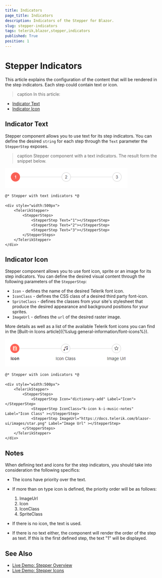 ```yaml
---
title: Indicators
page_title: Indicators
description: Indicators of the Stepper for Blazor.
slug: stepper-indicators
tags: telerik,blazor,stepper,indicators
published: True
position: 1
---
```



# Stepper Indicators

This article explains the configuration of the content that will be rendered in the step indicators. Each step could contain text or icon.

>caption In this article:

* [Indicator Text](#indicator-text)
* [Indicator Icon](#indicator-icon)

## Indicator Text

Stepper component allows you to use text for its step indicators. You can define the desired `string` for each step through the `Text` parameter the `StepperStep` exposes.

>caption Stepper component with a text indicators. The result form the snippet below.

![Text Indicators](images/text-indicators-example.png)

````CSHTML
@* Stepper with text indicators *@

<div style="width:500px">
    <TelerikStepper>
        <StepperSteps>
            <StepperStep Text="1"></StepperStep>
            <StepperStep Text="2"></StepperStep>
            <StepperStep Text="3"></StepperStep>
        </StepperSteps>
    </TelerikStepper>
</div>
````

## Indicator Icon

Stepper component allows you to use font icon, sprite or an image for its step indicators. You can define the desired visual content through the following parameters of the `StepperStep`:

* `Icon` - defines the name of the desired Telerik font icon.
* `IconClass` - defines the CSS class of a desired third party font-icon.
* `SpriteClass` - defines the classes from your site's stylesheet that produce the desired appearance and background positions for your sprites.
* `ImageUrl` - defines the `url` of the desired raster image.

More details as well as a list of the available Telerik font icons you can find in the [Built-in Icons article]({%slug general-information/font-icons%}).

![Icon Indicators](images/icon-indicators-example.png)

````CSHTML
@* Stepper with icon indicators *@

<div style="width:500px">
    <TelerikStepper>
        <StepperSteps>
            <StepperStep Icon="dictionary-add" Label="Icon"></StepperStep>
            <StepperStep IconClass="k-icon k-i-music-notes" Label="Icon Class" ></StepperStep>
            <StepperStep ImageUrl="https://docs.telerik.com/blazor-ui/images/star.png" Label="Image Url" ></StepperStep>
        </StepperSteps>
    </TelerikStepper>
</div>
````

## Notes

When defining text and icons for the step indicators, you should take into consideration the following specifics:

* The icons have priority over the text.

* If more than on type icon is defined, the  priority order will be as follows:
    1. ImageUrl
    2. Icon
    3. IconClass
    4. SpriteClass

* If there is no icon, the text is used.

* If there is no text either, the component will render the order of the step as text. If this is the first defined step, the text "1" will be displayed.

## See Also

  * [Live Demo: Stepper Overview](https://demos.telerik.com/blazor-ui/stepper/overview)
  * [Live Demo: Stepper Icons](https://demos.telerik.com/blazor-ui/stepper/icons)